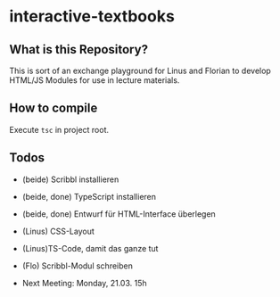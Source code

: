 # interactive-textbooks

## What is this Repository?

This is sort of an exchange playground for Linus and Florian to develop
HTML/JS Modules for use in lecture materials.

## How to compile

Execute `tsc` in project root.

## Todos

- (beide) Scribbl installieren
- (beide, done) TypeScript installieren
- (beide, done) Entwurf für HTML-Interface überlegen
- (Linus) CSS-Layout
- (Linus)TS-Code, damit das ganze tut
- (Flo) Scribbl-Modul schreiben

- Next Meeting: Monday, 21.03. 15h
